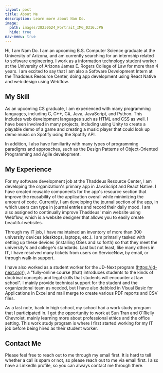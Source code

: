 ```yaml
---
layout: post
title: About Me
description: Learn more about Nam Do.
image:
  path: images/20230524_Portrait_IMG_0316.JPG
  hide: true
nav-menu: true
---
```


Hi, I am Nam Do. I am an upcoming B.S. Computer Science graduate at the University of Arizona, and am currently searching for an internship related to software engineering. I work as a information technology student worker at the University of Arizona James E. Rogers College of Law for more than 4 years. I am excited to say that I am also a Software Development Intern at the Thaddeus Resource Center, doing app development using React Native and web design using Webflow.

## My Skill

As an upcoming CS graduate, I am experienced with many programming languages, including C, C++, C#, Java, JavaScript, and Python. This includes web development languages such as HTML and CSS as well. I have been involved in many projects, including using Unity to create a playable demo of a game and creating a music player that could look up demo music on Spotify using the Spotify API.

In addition, I also have familiarity with many types of programming paradigms and approaches, such as the Design Patterns of Object-Oriented Programming and Agile development.

## My Experience

For my software development job at the Thaddeus Resource Center, I am developing the organization's primary app in JavaScript and React Native. I have created reusable components for the app's resource section that improve the reusability of the application overall while minimizing the amount of code. Currently, I am developing the journal section of the app, in which users can type in journal entries and record their daily mood. I am also assigned to continually improve Thaddeus' main website using Webflow, which is a website designer that allows you to easily create beautiful websites.

Through my IT job, I have maintained an inventory of more than 300 university devices (desktops, laptops, etc.). I am primarily tasked with setting up these devices (installing OSes and so forth) so that they meet the university's and college's standards. Last but not least, like many others in IT, I have resolved many tickets from users on ServiceNow, by email, or through walk-in support.

I have also worked as a student worker for the JD-Next program (https://jd-next.org/), a "fully-online course (that) introduces students to the kinds of doctrinal concepts and legal skills that students will encounter at law school". I mainly provide technical support for the student and the organizational team as needed, but I have also dabbled in Visual Basic for Applications in Excel and mail merge to create various PDF reports and CSV files.

As a last note, back in high school, my school had a work study program that I participated in. I got the opportunity to work at Sun Tran and O'Rielly Chevrolet, mainly learning more about professional ethics and the office setting. This work study program is where I first started working for my IT job before being hired as their student worker.

## Contact Me

Please feel free to reach out to me through my email first. It is hard to tell whether a call is spam or not, so please reach out to me via email first. I also have a LinkedIn profile, so you can always contact me through there.
